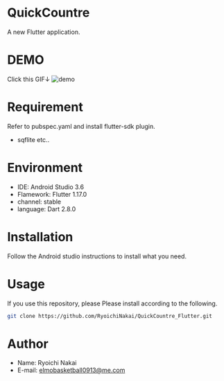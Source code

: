 # QuickCountre
A new Flutter application.

# DEMO
Click this GIF↓
![demo](https://user-images.githubusercontent.com/49640294/79875280-6831ba80-8424-11ea-98af-fe7f5c70eee6.gif)

# Requirement
Refer to pubspec.yaml and install flutter-sdk plugin.
* sqflite etc..

# Environment
* IDE: Android Studio 3.6
* Flamework: Flutter 1.17.0
* channel: stable
* language: Dart 2.8.0

# Installation
Follow the Android studio instructions to install what you need.

# Usage
If you use this repository, please Please install according to the following.

```bash
git clone https://github.com/RyoichiNakai/QuickCountre_Flutter.git
```

# Author
* Name: Ryoichi Nakai
* E-mail: elmobasketball0913@me.com

